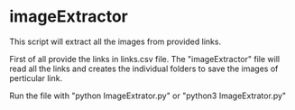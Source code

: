# imageExtractor
This script will extract all the images from provided links.

First of all provide the links in links.csv file. 
The "imageExtractor" file will read all the links and creates the individual folders to save the images of perticular link.

Run the file with "python ImageExtrator.py" or "python3 ImageExtrator.py"
